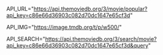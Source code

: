 API_URL="https://api.themoviedb.org/3/movie/popular?api_key=c86e66d36903c082d70dc1647e65cf3d"

API_IMG="https://image.tmdb.org/t/p/w500/"

API_SEARCH="https://api.themoviedb.org/3/search/movie?api_key=c86e66d36903c082d70dc1647e65cf3d&query"
